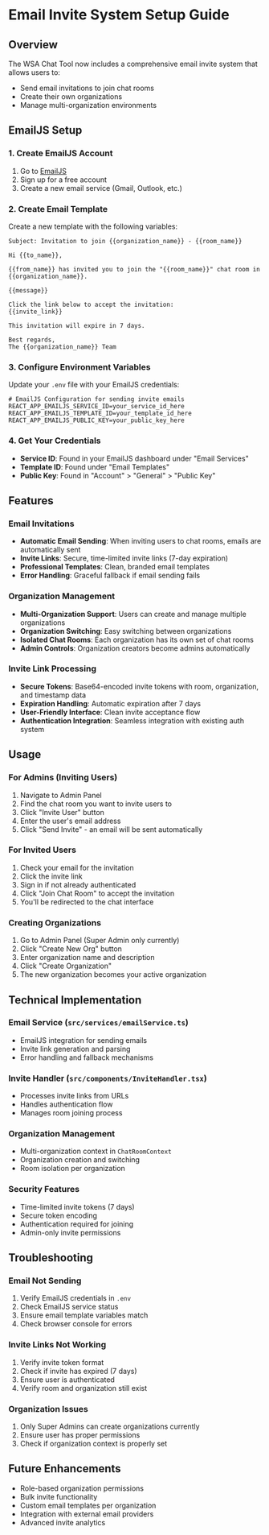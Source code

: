 # Email Invite System Setup Guide

## Overview
The WSA Chat Tool now includes a comprehensive email invite system that allows users to:
- Send email invitations to join chat rooms
- Create their own organizations
- Manage multi-organization environments

## EmailJS Setup

### 1. Create EmailJS Account
1. Go to [EmailJS](https://www.emailjs.com/)
2. Sign up for a free account
3. Create a new email service (Gmail, Outlook, etc.)

### 2. Create Email Template
Create a new template with the following variables:
```
Subject: Invitation to join {{organization_name}} - {{room_name}}

Hi {{to_name}},

{{from_name}} has invited you to join the "{{room_name}}" chat room in {{organization_name}}.

{{message}}

Click the link below to accept the invitation:
{{invite_link}}

This invitation will expire in 7 days.

Best regards,
The {{organization_name}} Team
```

### 3. Configure Environment Variables
Update your `.env` file with your EmailJS credentials:

```env
# EmailJS Configuration for sending invite emails
REACT_APP_EMAILJS_SERVICE_ID=your_service_id_here
REACT_APP_EMAILJS_TEMPLATE_ID=your_template_id_here
REACT_APP_EMAILJS_PUBLIC_KEY=your_public_key_here
```

### 4. Get Your Credentials
- **Service ID**: Found in your EmailJS dashboard under "Email Services"
- **Template ID**: Found under "Email Templates" 
- **Public Key**: Found in "Account" > "General" > "Public Key"

## Features

### Email Invitations
- **Automatic Email Sending**: When inviting users to chat rooms, emails are automatically sent
- **Invite Links**: Secure, time-limited invite links (7-day expiration)
- **Professional Templates**: Clean, branded email templates
- **Error Handling**: Graceful fallback if email sending fails

### Organization Management
- **Multi-Organization Support**: Users can create and manage multiple organizations
- **Organization Switching**: Easy switching between organizations
- **Isolated Chat Rooms**: Each organization has its own set of chat rooms
- **Admin Controls**: Organization creators become admins automatically

### Invite Link Processing
- **Secure Tokens**: Base64-encoded invite tokens with room, organization, and timestamp data
- **Expiration Handling**: Automatic expiration after 7 days
- **User-Friendly Interface**: Clean invite acceptance flow
- **Authentication Integration**: Seamless integration with existing auth system

## Usage

### For Admins (Inviting Users)
1. Navigate to Admin Panel
2. Find the chat room you want to invite users to
3. Click "Invite User" button
4. Enter the user's email address
5. Click "Send Invite" - an email will be sent automatically

### For Invited Users
1. Check your email for the invitation
2. Click the invite link
3. Sign in if not already authenticated
4. Click "Join Chat Room" to accept the invitation
5. You'll be redirected to the chat interface

### Creating Organizations
1. Go to Admin Panel (Super Admin only currently)
2. Click "Create New Org" button
3. Enter organization name and description
4. Click "Create Organization"
5. The new organization becomes your active organization

## Technical Implementation

### Email Service (`src/services/emailService.ts`)
- EmailJS integration for sending emails
- Invite link generation and parsing
- Error handling and fallback mechanisms

### Invite Handler (`src/components/InviteHandler.tsx`)
- Processes invite links from URLs
- Handles authentication flow
- Manages room joining process

### Organization Management
- Multi-organization context in `ChatRoomContext`
- Organization creation and switching
- Room isolation per organization

### Security Features
- Time-limited invite tokens (7 days)
- Secure token encoding
- Authentication required for joining
- Admin-only invite permissions

## Troubleshooting

### Email Not Sending
1. Verify EmailJS credentials in `.env`
2. Check EmailJS service status
3. Ensure email template variables match
4. Check browser console for errors

### Invite Links Not Working
1. Verify invite token format
2. Check if invite has expired (7 days)
3. Ensure user is authenticated
4. Verify room and organization still exist

### Organization Issues
1. Only Super Admins can create organizations currently
2. Ensure user has proper permissions
3. Check if organization context is properly set

## Future Enhancements
- Role-based organization permissions
- Bulk invite functionality
- Custom email templates per organization
- Integration with external email providers
- Advanced invite analytics
